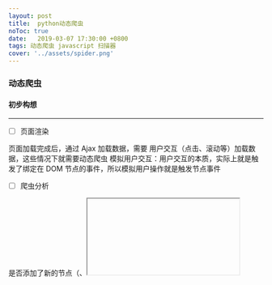 ```yaml
---
layout: post
title:  python动态爬虫
noToc: true
date:   2019-03-07 17:30:00 +0800
tags: 动态爬虫 javascript 扫描器
cover: '../assets/spider.png' 
---
```


### 动态爬虫



#### **初步构想**

- ------

- [ ] 页面渲染


页面加载完成后，通过 Ajax 加载数据，需要 用户交互（点击、滚动等）加载数据，这些情况下就需要动态爬虫
模拟用户交互：用户交互的本质，实际上就是触发了绑定在 DOM 节点的事件，所以模拟用户操作就是触发节点事件

- [ ] 爬虫分析

是否添加了新的节点（<a>、<iframe> 等）
是否发起了新的请求（Ajax 请求、跳转 等）
爬虫实现

- 获取绑定事件

JavaScript 中绑定事件，都会调用 addEventListener 函数，在页面代码执行前 HOOK addEventListener 函数就可以捕获到哪些 DOM 节点绑定了事件
除了 addEventListener 绑定事件，还有一些 inline-script 是无法通过 HOOK addEventListener 来获取，如
<div id='ll' onclick="alert('dd')"></div>

- （自动）触发事件

在现实场景中，我们往往会遇到很多事件需要和用户交互后才触发，例如滚动页面加载下一页，点击某个按钮后显示一段内容等。因此就需要去模拟正常用户的操作，而正常用户操作的本质就是对页面中所有事件的触发。

JavaScript 中提供 dispatchEvent 函数，可以触发指定 DOM 节点的指定事件
onXXXX 属性可以通过遍历节点来触发
获取触发事件的结果
监听 DOMNodeInserted 事件来检查页面中的 DOM 是否发生变化

- Ajax 请求的捕获

onResourceRequested 可以捕获非主流框架的请求，但需要通过正则匹配筛选出有效请求
XMLHttpRequest.open 和 XMLHttpRequest.send 可以准确的捕获请求内容

- [ ] 爬虫流程

  页面加载前，HOOK 三个接口：addEventListener、XMLHttpRequest.open、XMLHttpRequest.send

页面加载完后，获取所有的 <a>、<iframe>、<form> 标签，开启页面 DOM 节点监听，并触发所有的事件，最后输出结果

- [ ] 爬虫将可能遇到的坑~

- 自动填写表单：应对某些情况下参数为空导致表单无法提交

- 禁止非必要资源的加载：`jpg、png、css、mp4` 等

- 页面加载完成后禁止跳转：防止因为触发事件导致的跳转

- `HOOK` 会导致页面阻塞的函数：`alert`、`prompt`

  

   

  ##### 待续.......



**[参考资料:]**

[pyppeteer使用总结:](https://www.dust8.com/2018/06/03/pyppeteer%E4%BD%BF%E7%94%A8%E6%80%BB%E7%BB%93/)

[puppeteer](http://www.r9it.com/20171106/puppeteer.html)

[动态加载与爬虫代理](https://www.freebuf.com/news/topnews/97275.html)

[WEB2.0启发式爬虫](http://www.vipread.com/library/item/1773)



